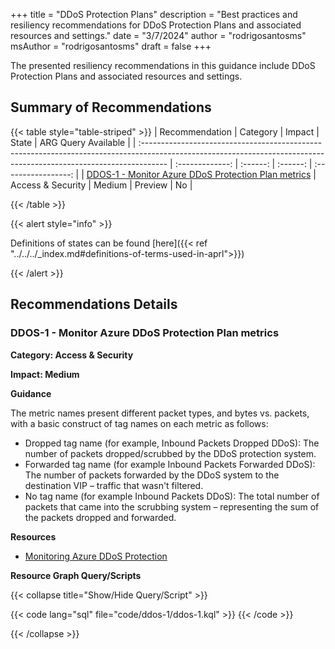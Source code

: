 +++
title = "DDoS Protection Plans"
description = "Best practices and resiliency recommendations for DDoS Protection Plans and associated resources and settings."
date = "3/7/2024"
author = "rodrigosantosms"
msAuthor = "rodrigosantosms"
draft = false
+++

The presented resiliency recommendations in this guidance include DDoS Protection Plans and associated resources and settings.

## Summary of Recommendations

{{< table style="table-striped" >}}
| Recommendation                                                                                                                                                      |  Category       |  Impact     |  State    | ARG Query Available |
| :------------------------------------------------------------------------------------------------------------------------------------------------------------------ | :-------------: | :------:    | :------:  | :-----------------: |
| [DDOS-1 - Monitor Azure DDoS Protection Plan metrics](#ddos-1---monitor-azure-ddos-protection-plan-metrics) | Access & Security      | Medium      | Preview   |         No         |

{{< /table >}}

{{< alert style="info" >}}

Definitions of states can be found [here]({{< ref "../../../_index.md#definitions-of-terms-used-in-aprl">}})

{{< /alert >}}

## Recommendations Details

### DDOS-1 - Monitor Azure DDoS Protection Plan metrics

**Category: Access & Security**

**Impact: Medium**

**Guidance**

The metric names present different packet types, and bytes vs. packets, with a basic construct of tag names on each metric as follows:

- Dropped tag name (for example, Inbound Packets Dropped DDoS): The number of packets dropped/scrubbed by the DDoS protection system.
- Forwarded tag name (for example Inbound Packets Forwarded DDoS): The number of packets forwarded by the DDoS system to the destination VIP – traffic that wasn't filtered.
- No tag name (for example Inbound Packets DDoS): The total number of packets that came into the scrubbing system – representing the sum of the packets dropped and forwarded.

**Resources**

- [Monitoring Azure DDoS Protection](https://learn.microsoft.com/en-us/azure/ddos-protection/monitor-ddos-protection-reference)

**Resource Graph Query/Scripts**

{{< collapse title="Show/Hide Query/Script" >}}

{{< code lang="sql" file="code/ddos-1/ddos-1.kql" >}} {{< /code >}}

{{< /collapse >}}

<br><br>
